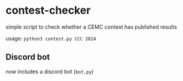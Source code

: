 # contest-checker
simple script to check whether a CEMC contest has published results

usage: `python3 contest.py CCC 2024`

## Discord bot

now includes a discord bot (`bot.py`)
